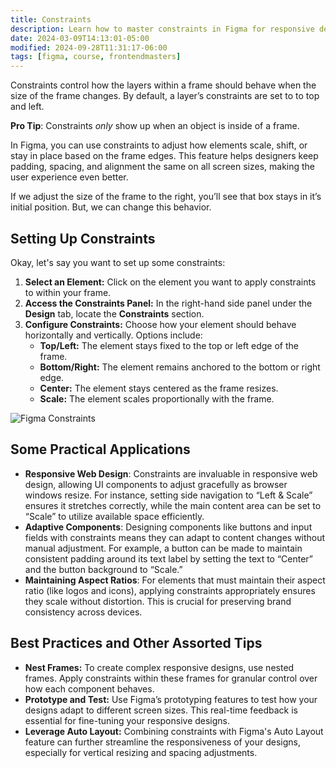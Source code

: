 ```yaml
---
title: Constraints
description: Learn how to master constraints in Figma for responsive design. Ensure your UI adapts seamlessly across devices with this essential guide
date: 2024-03-09T14:13:01-05:00
modified: 2024-09-28T11:31:17-06:00
tags: [figma, course, frontendmasters]
---
```


Constraints control how the layers within a frame should behave when the size of the frame changes. By default, a layer’s constraints are set to to top and left.

**Pro Tip**: Constraints _only_ show up when an object is inside of a frame.

In Figma, you can use constraints to adjust how elements scale, shift, or stay in place based on the frame edges. This feature helps designers keep padding, spacing, and alignment the same on all screen sizes, making the user experience even better.

If we adjust the size of the frame to the right, you’ll see that box stays in it’s initial position. But, we can change this behavior.

## Setting Up Constraints

Okay, let's say you want to set up some constraints:

1. **Select an Element:** Click on the element you want to apply constraints to within your frame.
2. **Access the Constraints Panel:** In the right-hand side panel under the **Design** tab, locate the **Constraints** section.
3. **Configure Constraints:** Choose how your element should behave horizontally and vertically. Options include:
   - **Top/Left:** The element stays fixed to the top or left edge of the frame.
   - **Bottom/Right:** The element remains anchored to the bottom or right edge.
   - **Center:** The element stays centered as the frame resizes.
   - **Scale:** The element scales proportionally with the frame.

![Figma Constraints](assets/figma-constraints.gif)

## Some Practical Applications

- **Responsive Web Design**: Constraints are invaluable in responsive web design, allowing UI components to adjust gracefully as browser windows resize. For instance, setting side navigation to “Left & Scale” ensures it stretches correctly, while the main content area can be set to “Scale” to utilize available space efficiently.
- **Adaptive Components**: Designing components like buttons and input fields with constraints means they can adapt to content changes without manual adjustment. For example, a button can be made to maintain consistent padding around its text label by setting the text to “Center” and the button background to “Scale.”
- **Maintaining Aspect Ratios**: For elements that must maintain their aspect ratio (like logos and icons), applying constraints appropriately ensures they scale without distortion. This is crucial for preserving brand consistency across devices.

## Best Practices and Other Assorted Tips

- **Nest Frames:** To create complex responsive designs, use nested frames. Apply constraints within these frames for granular control over how each component behaves.
- **Prototype and Test:** Use Figma’s prototyping features to test how your designs adapt to different screen sizes. This real-time feedback is essential for fine-tuning your responsive designs.
- **Leverage Auto Layout:** Combining constraints with Figma's Auto Layout feature can further streamline the responsiveness of your designs, especially for vertical resizing and spacing adjustments.

